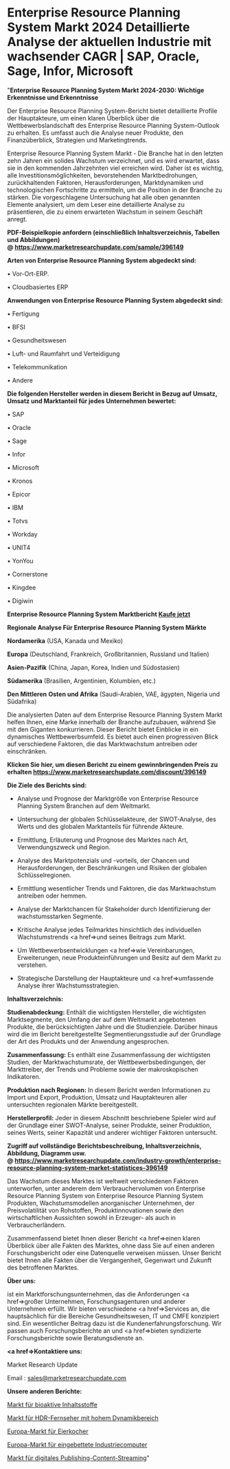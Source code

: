 # Enterprise Resource Planning System Markt 2024 Detaillierte Analyse der aktuellen Industrie mit wachsender CAGR | SAP, Oracle, Sage, Infor, Microsoft

"<strong>Enterprise Resource Planning System Markt 2024-2030: Wichtige Erkenntnisse und Erkenntnisse</strong>

Der Enterprise Resource Planning System-Bericht bietet detaillierte Profile der Hauptakteure, um einen klaren Überblick über die Wettbewerbslandschaft des Enterprise Resource Planning System-Outlook zu erhalten. Es umfasst auch die Analyse neuer Produkte, den Finanzüberblick, Strategien und Marketingtrends.

Enterprise Resource Planning System Markt - Die Branche hat in den letzten zehn Jahren ein solides Wachstum verzeichnet, und es wird erwartet, dass sie in den kommenden Jahrzehnten viel erreichen wird. Daher ist es wichtig, alle Investitionsmöglichkeiten, bevorstehenden Marktbedrohungen, zurückhaltenden Faktoren, Herausforderungen, Marktdynamiken und technologischen Fortschritte zu ermitteln, um die Position in der Branche zu stärken. Die vorgeschlagene Untersuchung hat alle oben genannten Elemente analysiert, um dem Leser eine detaillierte Analyse zu präsentieren, die zu einem erwarteten Wachstum in seinem Geschäft anregt.

<strong><b>PDF-Beispielkopie anfordern (einschließlich Inhaltsverzeichnis, Tabellen und Abbildungen) @ </b></strong><strong><a href=https://www.marketresearchupdate.com/sample/396149><strong>https://www.marketresearchupdate.com/sample/396149</u></a></strong></strong>

<strong>Arten von Enterprise Resource Planning System abgedeckt sind:</strong>

• Vor-Ort-ERP.

• Cloudbasiertes ERP

<strong>Anwendungen von Enterprise Resource Planning System abgedeckt sind:</strong>

• Fertigung

• BFSI

• Gesundheitswesen

• Luft- und Raumfahrt und Verteidigung

• Telekommunikation

• Andere

<strong>Die folgenden Hersteller werden in diesem Bericht in Bezug auf Umsatz, Umsatz und Marktanteil für jedes Unternehmen bewertet:</strong>

• SAP

• Oracle

• Sage

• Infor

• Microsoft

• Kronos

• Epicor

• IBM

• Totvs

• Workday

• UNIT4

• YonYou

• Cornerstone

• Kingdee

• Digiwin

<strong>Enterprise Resource Planning System Marktbericht <a href=https://www.marketresearchupdate.com/buynow/396149>Kaufe jetzt</a></strong>

<strong>Regionale Analyse Für Enterprise Resource Planning System Märkte</strong>

<strong>Nordamerika</strong> (USA, Kanada und Mexiko)

<strong>Europa</strong> (Deutschland, Frankreich, Großbritannien, Russland und Italien)

<strong>Asien-Pazifik</strong> (China, Japan, Korea, Indien und Südostasien)

<strong>Südamerika</strong> (Brasilien, Argentinien, Kolumbien, etc.)

<strong>Den Mittleren</strong> <strong>Osten und Afrika</strong> (Saudi-Arabien, VAE, ägypten, Nigeria und Südafrika)

Die analysierten Daten auf dem Enterprise Resource Planning System Markt helfen Ihnen, eine Marke innerhalb der Branche aufzubauen, während Sie mit den Giganten konkurrieren. Dieser Bericht bietet Einblicke in ein dynamisches Wettbewerbsumfeld. Es bietet auch einen progressiven Blick auf verschiedene Faktoren, die das Marktwachstum antreiben oder einschränken.

<strong>Klicken Sie hier, um diesen Bericht zu einem gewinnbringenden Preis zu erhalten
</strong><strong><a href=https://www.marketresearchupdate.com/discount/396149>https://www.marketresearchupdate.com/discount/396149</b></u></strong></a>

<strong>Die Ziele des Berichts sind:</strong>

- Analyse und Prognose der Marktgröße von Enterprise Resource Planning System Branchen auf dem Weltmarkt.

- Untersuchung der globalen Schlüsselakteure, der SWOT-Analyse, des Werts und des globalen Marktanteils für führende Akteure.

- Ermittlung, Erläuterung und Prognose des Marktes nach Art, Verwendungszweck und Region.

- Analyse des Marktpotenzials und -vorteils, der Chancen und Herausforderungen, der Beschränkungen und Risiken der globalen Schlüsselregionen.

- Ermittlung wesentlicher Trends und Faktoren, die das Marktwachstum antreiben oder hemmen.

- Analyse der Marktchancen für Stakeholder durch Identifizierung der wachstumsstarken Segmente.

- Kritische Analyse jedes Teilmarktes hinsichtlich des individuellen Wachstumstrends <a href=>und</a> seines Beitrags zum Markt.

- Um Wettbewerbsentwicklungen <a href=>wie</a> Vereinbarungen, Erweiterungen, neue Produkteinführungen und Besitz auf dem Markt zu verstehen.

- Strategische Darstellung der Hauptakteure und <a href=>umfas</a>sende Analyse ihrer Wachstumsstrategien.

<strong>Inhaltsverzeichnis:</strong>

<strong>Studienabdeckung:</strong> Enthält die wichtigsten Hersteller, die wichtigsten Marktsegmente, den Umfang der auf dem Weltmarkt angebotenen Produkte, die berücksichtigten Jahre und die Studienziele. Darüber hinaus wird die im Bericht bereitgestellte Segmentierungsstudie auf der Grundlage der Art des Produkts und der Anwendung angesprochen.

<strong>Zusammenfassung:</strong> Es enthält eine Zusammenfassung der wichtigsten Studien, der Marktwachstumsrate, der Wettbewerbsbedingungen, der Markttreiber, der Trends und Probleme sowie der makroskopischen Indikatoren.

<strong>Produktion nach Regionen:</strong> In diesem Bericht werden Informationen zu Import und Export, Produktion, Umsatz und Hauptakteuren aller untersuchten regionalen Märkte bereitgestellt.

<strong>Herstellerprofil:</strong> Jeder in diesem Abschnitt beschriebene Spieler wird auf der Grundlage einer SWOT-Analyse, seiner Produkte, seiner Produktion, seines Werts, seiner Kapazität und anderer wichtiger Faktoren untersucht.

<strong><b>Zugriff auf vollständige Berichtsbeschreibung, Inhaltsverzeichnis, Abbildung, Diagramm usw. @ </b></strong><strong><a href=https://www.marketresearchupdate.com/industry-growth/enterprise-resource-planning-system-market-statistices-396149>https://www.marketresearchupdate.com/industry-growth/enterprise-resource-planning-system-market-statistices-396149</a></strong>

Das Wachstum dieses Marktes ist weltweit verschiedenen Faktoren unterworfen, unter anderem dem Verbrauchervolumen von Enterprise Resource Planning System von Enterprise Resource Planning System Produkten, Wachstumsmodellen anorganischer Unternehmen, der Preisvolatilität von Rohstoffen, Produktinnovationen sowie den wirtschaftlichen Aussichten sowohl in Erzeuger- als auch in Verbraucherländern.

Zusammenfassend bietet Ihnen dieser Bericht <a href=>einen</a> klaren Überblick über alle Fakten des Marktes, ohne dass Sie auf einen anderen Forschungsbericht oder eine Datenquelle verweisen müssen. Unser Bericht bietet Ihnen alle Fakten über die Vergangenheit, Gegenwart und Zukunft des betroffenen Marktes.

<strong>Über uns:</strong>

 ist ein Marktforschungsunternehmen, das die Anforderungen <a href=>großer</a> Unternehmen, Forschungsagenturen und anderer Unternehmen erfüllt. Wir bieten verschiedene <a href=>Services</a> an, die hauptsächlich für die Bereiche Gesundheitswesen, IT und CMFE konzipiert sind. Ein wesentlicher Beitrag dazu ist die Kundenerfahrungsforschung. Wir passen auch Forschungsberichte an und <a href=>bieten</a> syndizierte Forschungsberichte sowie Beratungsdienste an.

<strong><a href=>Kontaktiere uns:</a></strong>

Market Research Update

Email : sales@marketresearchupdate.com

<strong>Unsere anderen Berichte:</strong>

<a href=https://www.linkedin.com/pulse/bioactive-ingredients-market-2023-top>Markt für bioaktive Inhaltsstoffe</a>

<a href=https://www.linkedin.com/pulse/high-dynamic-range-hdr-tvs-market-2023-analysis-growth>Markt für HDR-Fernseher mit hohem Dynamikbereich</a>

<a href=https://www.linkedin.com/pulse/europe-egg-boiler-market-analysis-segment-region>Europa-Markt für Eierkocher</a>

<a href=https://www.linkedin.com/pulse/europe-embedded-industrial-computer-market>Europa-Markt für eingebettete Industriecomputer</a>

<a href=https://www.linkedin.com/pulse/digital-publishing-content-streaming-market-eaw2f/>Markt für digitales Publishing-Content-Streaming</a>"

